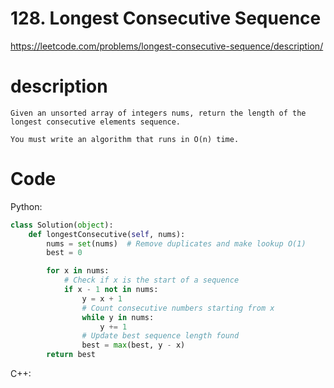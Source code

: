 # 128. Longest Consecutive Sequence
https://leetcode.com/problems/longest-consecutive-sequence/description/
# description
```
Given an unsorted array of integers nums, return the length of the longest consecutive elements sequence.

You must write an algorithm that runs in O(n) time.
```
# Code
Python:
```python
class Solution(object):
    def longestConsecutive(self, nums):
        nums = set(nums)  # Remove duplicates and make lookup O(1)
        best = 0

        for x in nums:
            # Check if x is the start of a sequence
            if x - 1 not in nums:
                y = x + 1
                # Count consecutive numbers starting from x
                while y in nums:
                    y += 1
                # Update best sequence length found
                best = max(best, y - x)
        return best
```

C++:
```C++

```
